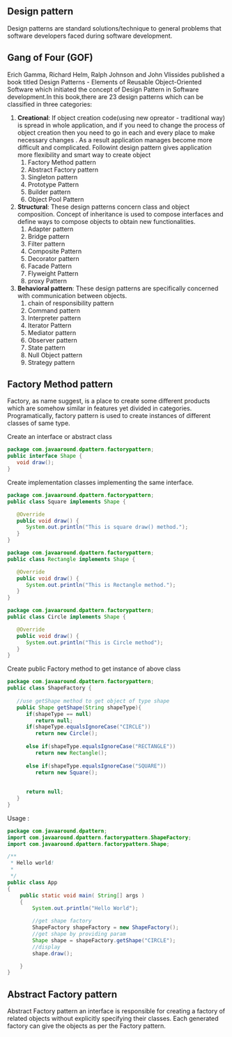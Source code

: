 ##  Design pattern ##

 Design patterns are standard solutions/technique to general problems that software developers faced during software development.

## Gang of Four (GOF) ##

 Erich Gamma, Richard Helm, Ralph Johnson and John Vlissides published a book titled Design Patterns - Elements of Reusable Object-Oriented Software which initiated the concept of Design Pattern in Software development.In this book,there are 23 design patterns which can be classified in three categories:
 1. <b>Creational</b>:
 If object creation code(using new opreator - traditional way) is spread in whole application, and if you need to change the process of object creation then you need to go in each and every place to make necessary changes . As a result application manages become more difficult and complicated.
 Followint design pattern gives application more flexibility and smart way to create object
 	1. Factory Method pattern 
 	2. Abstract Factory pattern 
 	3. Singleton pattern 
 	4. Prototype Pattern 
 	5. Builder pattern 
 	6. Object Pool Pattern 
 2. <b>Structural</b>:
 These design patterns concern class and object composition. Concept of inheritance is used to compose interfaces and define ways to compose objects to obtain new functionalities.
 	1. Adapter pattern 
 	2. Bridge pattern 
 	3. Filter pattern 
 	4. Composite Pattern 
 	5. Decorator pattern 
 	6. Facade Pattern  
 	7. Flyweight Pattern  
 	8. proxy Pattern  
 3. <b>Behavioral pattern</b>:
 These design patterns are specifically concerned with communication between objects.
 	1. chain of responsibility pattern 
 	2. Command pattern 
 	3. Interpreter pattern 
 	4. Iterator Pattern 
 	5. Mediator pattern
 	6. Observer pattern
 	7. State pattern
 	8. Null Object pattern
 	9. Strategy pattern

## Factory Method pattern ## 

Factory, as name suggest, is a place to create some different products which are somehow similar in features yet divided in categories.
Programatically, factory pattern is used to create instances of different classes of same type.


Create an interface or abstract class
```java
package com.javaaround.dpattern.factorypattern;
public interface Shape {
   void draw();
}
```


Create implementation classes implementing the same interface.

```java
package com.javaaround.dpattern.factorypattern;
public class Square implements Shape {

   @Override
   public void draw() {
      System.out.println("This is square draw() method.");
   }
}
```

```java
package com.javaaround.dpattern.factorypattern;
public class Rectangle implements Shape {

   @Override
   public void draw() {
      System.out.println("This is Rectangle method.");
   }
}
```

```java
package com.javaaround.dpattern.factorypattern;
public class Circle implements Shape {

   @Override
   public void draw() {
      System.out.println("This is Circle method");
   }
}
```



Create public Factory method to get instance of above class

```java
package com.javaaround.dpattern.factorypattern;
public class ShapeFactory {
	
   //use getShape method to get object of type shape 
   public Shape getShape(String shapeType){
   	  if(shapeType == null)
         return null;	
      if(shapeType.equalsIgnoreCase("CIRCLE"))
         return new Circle();
         
      else if(shapeType.equalsIgnoreCase("RECTANGLE"))
         return new Rectangle();
         
      else if(shapeType.equalsIgnoreCase("SQUARE"))
         return new Square();
      
      
      return null;
   }
}   
```
Usage : <br>
```java
package com.javaaround.dpattern;
import com.javaaround.dpattern.factorypattern.ShapeFactory;
import com.javaaround.dpattern.factorypattern.Shape;

/**
 * Hello world!
 *
 */
public class App 
{
    public static void main( String[] args )
    {
    	System.out.println("Hello World");

    	//get shape factory
        ShapeFactory shapeFactory = new ShapeFactory();
        //get shape by providing param
        Shape shape = shapeFactory.getShape("CIRCLE");
        //display
        shape.draw(); 

    }
}

```

## Abstract Factory pattern ## 
Abstract Factory pattern an interface is responsible for creating a factory of related objects without explicitly specifying their classes. Each generated factory can give the objects as per the Factory pattern.